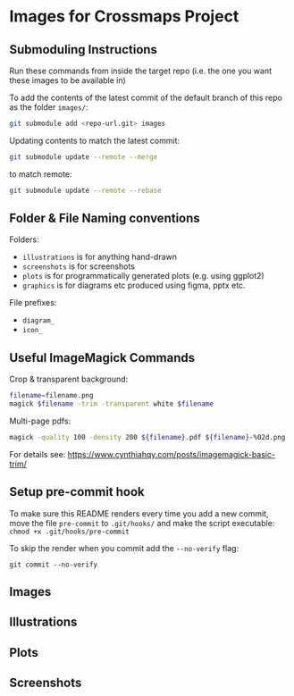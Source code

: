 # Images for Crossmaps Project


## Submoduling Instructions

Run these commands from inside the target repo (i.e. the one you want
these images to be available in)

To add the contents of the latest commit of the default branch of this
repo as the folder `images/`:

``` zsh
git submodule add <repo-url.git> images
```

Updating contents to match the latest commit:

``` zsh
git submodule update --remote --merge
```

to match remote:

``` zsh
git submodule update --remote --rebase
```

## Folder & File Naming conventions

Folders:

- `illustrations` is for anything hand-drawn
- `screenshots` is for screenshots
- `plots` is for programmatically generated plots (e.g. using ggplot2)
- `graphics` is for diagrams etc produced using figma, pptx etc.

File prefixes:

- `diagram_`
- `icon_`

## Useful ImageMagick Commands

Crop & transparent background:

``` zsh
filename=filename.png
magick $filename -trim -transparent white $filename
```

Multi-page pdfs:

```zsh
magick -quality 100 -density 200 ${filename}.pdf ${filename}-%02d.png
```

For details see:
<https://www.cynthiahqy.com/posts/imagemagick-basic-trim/>

## Setup pre-commit hook

To make sure this README renders every time you add a new commit, move
the file `pre-commit` to `.git/hooks/` and make the script executable:
`chmod +x .git/hooks/pre-commit`

To skip the render when you commit add the `--no-verify` flag:

    git commit --no-verify

## Images

## Illustrations

## Plots

## Screenshots
